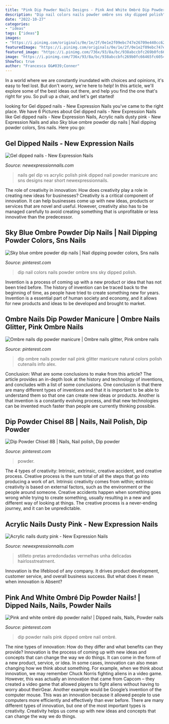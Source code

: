 ```yaml
---
title: "Pink Dip Powder Nails Designs - Pink And White Ombré Dip Powder Nails!"
description: "Dip nail colors nails powder ombre sns sky dipped polish"
date: "2022-10-27"
categories:
- "ideas"
tags: ["ideas"]
images:
- "https://i.pinimg.com/originals/0e/1e/2f/0e1e2f09ebc747e26709e440cc62601f.jpg"
featuredImage: "https://i.pinimg.com/originals/0e/1e/2f/0e1e2f09ebc747e26709e440cc62601f.jpg"
featured_image: "https://i.pinimg.com/736x/93/8a/bc/938abccbfc269b0fc66465fc6054f737.jpg"
image: "https://i.pinimg.com/736x/93/8a/bc/938abccbfc269b0fc66465fc6054f737.jpg"
ShowToc: true
author: "Francesca O&#039;Conner"
---
```



In a world where we are constantly inundated with choices and opinions, it's easy to feel lost. But don't worry, we're here to help! In this article, we'll explore some of the best ideas out there, and help you find the one that's right for you. So pull up a chair, and let's get started!

	

		
looking for Gel dipped nails - New Expression Nails you've came to the right place. We have 6 Pictures about Gel dipped nails - New Expression Nails like Gel dipped nails - New Expression Nails, Acrylic nails dusty pink - New Expression Nails and also Sky blue ombre powder dip nails | Nail dipping powder colors, Sns nails. Here you go:
		
    
## Gel Dipped Nails - New Expression Nails

<img loading=lazy src="https://newexpressionnails.com/wp-content/uploads/2019/02/gel-dipped-nails-1.jpg" onerror="this.onerror=null;this.src='https://tse4.mm.bing.net/th?id=OIP.ATND55R3c9Z6bglnxzad9wHaJ4&amp;pid=15.1';" alt="Gel dipped nails - New Expression Nails">

_Source: newexpressionnails.com_

>nails gel dip vs acrylic polish pink dipped nail powder manicure anc sns designs near short newexpressionnails. 

	

The role of creativity in innovation: How does creativity play a role in creating new ideas for businesses?
Creativity is a critical component of innovation. It can help businesses come up with new ideas, products or services that are novel and useful. However, creativity also has to be managed carefully to avoid creating something that is unprofitable or less innovative than the predecessor.

    
## Sky Blue Ombre Powder Dip Nails | Nail Dipping Powder Colors, Sns Nails

<img loading=lazy src="https://i.pinimg.com/736x/93/b5/9e/93b59e2b81fba8d71fd5b9fc76e1de52.jpg" onerror="this.onerror=null;this.src='https://tse3.mm.bing.net/th?id=OIP.NKkp4TFeyBEw4kmzAdTlLQHaJ3&amp;pid=15.1';" alt="Sky blue ombre powder dip nails | Nail dipping powder colors, Sns nails">

_Source: pinterest.com_

>dip nail colors nails powder ombre sns sky dipped polish. 

	

Invention is a process of coming up with a new product or idea that has not been tried before. The history of invention can be traced back to the beginning of time, as people have tried to create something new for years. Invention is a essential part of human society and economy, and it allows for new products and ideas to be developed and brought to market.

    
## Ombre Nails Dip Powder Manicure | Ombre Nails Glitter, Pink Ombre Nails

<img loading=lazy src="https://i.pinimg.com/736x/6d/c7/69/6dc769b302995e858425898e4693d871.jpg" onerror="this.onerror=null;this.src='https://tse3.mm.bing.net/th?id=OIP.JO_4-b1koc4anL-qGSNBuAHaJ3&amp;pid=15.1';" alt="Ombre nails dip powder manicure | Ombre nails glitter, Pink ombre nails">

_Source: pinterest.com_

>dip ombre nails powder nail pink glitter manicure natural colors polish cutenails info alex. 

	

Conclusion: What are some conclusions to make from this article?
The article provides an in-depth look at the history and technology of inventions, and concludes with a list of some conclusions. One conclusion is that there are many different types of inventions and that it is important to be able to understand them so that one can create new ideas or products. Another is that invention is a constantly evolving process, and that new technologies can be invented much faster than people are currently thinking possible.

    
## Dip Powder Chisel 8B | Nails, Nail Polish, Dip Powder

<img loading=lazy src="https://i.pinimg.com/originals/0e/1e/2f/0e1e2f09ebc747e26709e440cc62601f.jpg" onerror="this.onerror=null;this.src='https://tse3.mm.bing.net/th?id=OIP.jPYDl1YJBxl_vlDoWqIBigHaJ4&amp;pid=15.1';" alt="Dip Powder Chisel 8B | Nails, Nail polish, Dip powder">

_Source: pinterest.com_

>powder. 

	

The 4 types of creativity: Intrinsic, extrinsic, creative accident, and creative process.
Creative process is the sum total of all the steps that go into producing a work of art. Intrinsic creativity comes from within; extrinsic creativity is based on external factors, such as the environment or the people around someone. Creative accidents happen when something goes wrong while trying to create something, usually resulting in a new and different way of looking at things. The creative process is a never-ending journey, and it can be unpredictable.

    
## Acrylic Nails Dusty Pink - New Expression Nails

<img loading=lazy src="https://newexpressionnails.com/wp-content/uploads/2019/02/acrylic-nails-dusty-pink-1.jpg" onerror="this.onerror=null;this.src='https://tse3.mm.bing.net/th?id=OIP.6rqABeuH308yx76fh6tiwwHaHa&amp;pid=15.1';" alt="Acrylic nails dusty pink - New Expression Nails">

_Source: newexpressionnails.com_

>stilleto pretas arredondadas vermelhas unha delicadas hairlosstreatment. 

	

Innovation is the lifeblood of any company. It drives product development, customer service, and overall business success. But what does it mean when innovation is Absent?

    
## Pink And White Ombré Dip Powder Nails! | Dipped Nails, Nails, Powder Nails

<img loading=lazy src="https://i.pinimg.com/736x/93/8a/bc/938abccbfc269b0fc66465fc6054f737.jpg" onerror="this.onerror=null;this.src='https://tse3.mm.bing.net/th?id=OIP.chk4OBV8vSdzclxka3gzFQHaNK&amp;pid=15.1';" alt="Pink and white ombré dip powder nails! | Dipped nails, Nails, Powder nails">

_Source: pinterest.com_

>dip powder nails pink dipped ombre nail ombré. 

	

The nine types of innovation: How do they differ and what benefits can they provide?
Innovation is the process of coming up with new ideas and concepts that can change the way we do things. It can come in the form of a new product, service, or idea. In some cases, innovation can also mean changing how we think about something. For example, when we think about innovation, we may remember Chuck Norris fighting aliens in a video game. However, this was actually an innovation that came from Capcom – they created a video game that allowed players to fight aliens without having to worry about theirGear. Another example would be Google’s invention of the computer mouse. This was an innovation because it allowed people to use computers more efficiently and effectively than ever before. There are many different types of innovation, but one of the most important types is creativity. Creativity helps us come up with new ideas and concepts that can change the way we do things.

